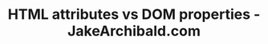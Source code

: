 ---
layout: bookmark
title: HTML attributes vs DOM properties - JakeArchibald.com
tags:
  - Bookmarks
  - HTML
  - JavaScript
  - Browsers
created: '2024-04-25T07:49:43.051Z'
link: https://jakearchibald.com/2024/attributes-vs-properties/
id: 774999935
excerpt: They're completely different, but often coupled.
image: https://jakearchibald.com/c/img-0ddc5222.png
---